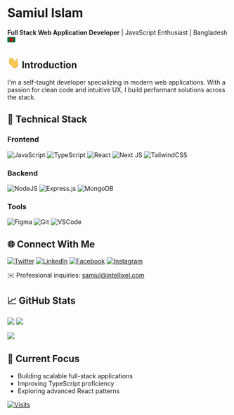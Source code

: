 # Samiul Islam  
**Full Stack Web Application Developer** | JavaScript Enthusiast | Bangladesh <img src="assets/bangladesh.png" width="18"/>

## <img src="assets/hello.gif" width="28px" alt="hi"> Introduction
I'm a self-taught developer specializing in modern web applications. With a passion for clean code and intuitive UX, I build performant solutions across the stack.

## 🔧 Technical Stack
### Frontend
![JavaScript](https://img.shields.io/badge/javascript-%23323330.svg?style=for-the-badge&logo=javascript&logoColor=%23F7DF1E) 
![TypeScript](https://img.shields.io/badge/typescript-%23007ACC.svg?style=for-the-badge&logo=typescript&logoColor=white) 
![React](https://img.shields.io/badge/react-%2320232a.svg?style=for-the-badge&logo=react&logoColor=%2361DAFB) 
![Next JS](https://img.shields.io/badge/Next-black?style=for-the-badge&logo=next.js&logoColor=white)
![TailwindCSS](https://img.shields.io/badge/tailwindcss-%2338B2AC.svg?style=for-the-badge&logo=tailwind-css&logoColor=white)

### Backend
![NodeJS](https://img.shields.io/badge/node.js-6DA55F?style=for-the-badge&logo=node.js&logoColor=white) 
![Express.js](https://img.shields.io/badge/express.js-%23404d59.svg?style=for-the-badge&logo=express&logoColor=%2361DAFB)
![MongoDB](https://img.shields.io/badge/MongoDB-%234ea94b.svg?style=for-the-badge&logo=mongodb&logoColor=white)

### Tools
![Figma](https://img.shields.io/badge/figma-%23F24E1E.svg?style=for-the-badge&logo=figma&logoColor=white) 
![Git](https://img.shields.io/badge/Git-F05032?style=for-the-badge&logo=git&logoColor=white)
![VSCode](https://img.shields.io/badge/Visual_Studio_Code-0078D4?style=for-the-badge&logo=visual%20studio%20code&logoColor=white)

## 🌐 Connect With Me
[![Twitter](https://img.shields.io/badge/Twitter-%231DA1F2.svg?style=for-the-badge&logo=Twitter&logoColor=white)](https://x.com/unfazedsami)
[![LinkedIn](https://img.shields.io/badge/linkedin-%230077B5.svg?style=for-the-badge&logo=linkedin&logoColor=white)](https://www.linkedin.com/in/samiul-linked)
[![Facebook](https://img.shields.io/badge/Facebook-%231877F2.svg?style=for-the-badge&logo=Facebook&logoColor=white)](https://www.facebook.com/samiul0011210)
[![Instagram](https://img.shields.io/badge/Instagram-%23E4405F.svg?style=for-the-badge&logo=Instagram&logoColor=white)](https://www.instagram.com/unfazedsami)

✉️ Professional inquiries: samiul@intellixel.com

## 📈 GitHub Stats
![](https://github-readme-stats.vercel.app/api?username=user01samiul&theme=dark&hide_border=true&include_all_commits=true&count_private=true&show_icons=true)
![](https://github-readme-streak-stats.herokuapp.com/?user=user01samiul&theme=dark&hide_border=true)

![](https://github-readme-stats.vercel.app/api/top-langs/?username=user01samiul&theme=dark&hide_border=true&layout=compact)

## 🚀 Current Focus
- Building scalable full-stack applications
- Improving TypeScript proficiency
- Exploring advanced React patterns

[![Visits](https://visitcount.itsvg.in/api?id=user01samiul&icon=5&color=0)](https://visitcount.itsvg.in)
